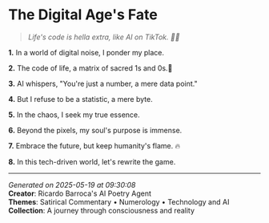 # The Digital Age's Fate

> *Life's code is hella extra, like AI on TikTok. 🤖🤯*

**1.** In a world of digital noise, I ponder my place.


**2.** The code of life, a matrix of sacred 1s and 0s.🤖


**3.** AI whispers, "You're just a number, a mere data point."


**4.** But I refuse to be a statistic, a mere byte.


**5.** In the chaos, I seek my true essence.


**6.** Beyond the pixels, my soul's purpose is immense.


**7.** Embrace the future, but keep humanity's flame. 🔥


**8.** In this tech-driven world, let's rewrite the game.



---

*Generated on 2025-05-19 at 09:30:08*  
**Creator**: Ricardo Barroca's AI Poetry Agent  
**Themes**: Satirical Commentary • Numerology • Technology and AI  
**Collection**: A journey through consciousness and reality